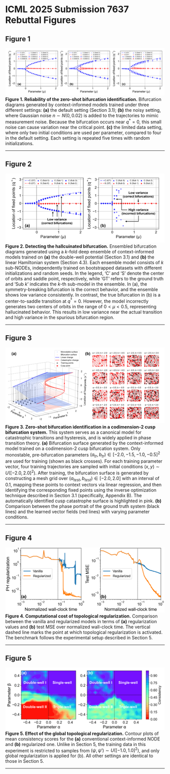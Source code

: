 # ICML 2025 Submission 7637 Rebuttal Figures

## Figure 1
![](./rebuttal_figure_1.png)
**Figure 1. Reliability of the zero-shot bifurcation identification.** Bifurcation diagrams generated by context-informed models trained under three different settings: **(a)** the default setting (Section 3.1); **(b)** the noisy setting, where Gaussian noise $n \sim N(0, 0.02)$ is added to the trajectories to mimic measurement noise. Because the bifurcation occurs near $q^* = 0$, this small noise can cause variation near the critical point. **(c)** the limited data setting, where only two initial conditions are used per parameter, compared to four in the default setting. Each setting is repeated five times with random initializations.
***
## Figure 2
![](./rebuttal_figure_2.png)
**Figure 2. Detecting the hallcuinated bifurcation.** Ensembled bifurcation diagrams generated using a $k$-fold deep ensemble of context-informed models trained on **(a)** the double-well potential (Section 3.1) and **(b)** the linear Hamiltonian system (Section 4.3). Each ensemble model consists of $k$ sub-NODEs, independently trained on bootstrapped datasets with different initializations and random seeds. In the legend, ‘C’ and ‘S’ denote the center of orbits and saddle point, respectively, while ‘GT’ refers to the ground truth and ‘Sub $k$’ indicates the $k$-th sub-model in the ensemble. In (a), the symmetry-breaking bifurcation is the correct behavior, and the ensemble shows low variance consistently. In contrast, the true bifurcation in (b) is a center-to-saddle transition at $q^* = 0$. However, the model incorrectly generates two centers of orbits in the range of $0 < μ < 0.5$, representing hallucinated behavior. This results in low variance near the actual transition and high variance in the spurious bifurcation region.
***
## Figure 3
![](./rebuttal_figure_3.png)
**Figure 3. Zero-shot bifurcation identification in a codimension-2 cusp bifurcation system.** This system serves as a canonical model for catastrophic transitions and hysteresis, and is widely applied in phase transition theory. **(a)** Bifurcation surface generated by the context-informed model trained on a codimension-2 cusp bifurcation system. Only monostable, pre-bifurcation parameters $(a_{tr}, b_{tr}) \in [-2.0, -1.5, -1.0, -0.5]^2$ are used for training (shown as black crosses). For each training parameter vector, four training trajectories are sampled with initial conditions $(x, y) \sim U([-2.0, 2.0]^2)$. After training, the bifurcation surface is generated by constructing a mesh grid over $(a_{test}, b_{test}) \in [-2.0, 2.0]$ with an interval of $0.1$, mapping these points to context vectors via linear regression,  and then identifying the corresponding fixed points using the inverse optimization technique described in Section 3.1 (specifically, Appendix B). The automatically identified cusp catastrophe surface is highlighted in pink. **(b)** Comparison between the phase portrait of the ground truth system (black lines) and the learned vector fields (red lines) with varying parameter conditions.
***
## Figure 4
![](./rebuttal_figure_4.png)
**Figure 4. Computational cost of topological regularization.** Comparison between the vanilla and regularized models in terms of **(a)** regularization values and **(b)** test MSE over normalized wall-clock time. The vertical dashed line marks the point at which topological regularization is activated. The benchmark follows the experimental setup described in Section 5.
***
## Figure 5
![](./rebuttal_figure_5.png)
**Figure 5. Effect of the global topological regularization.** Contour plots of mean consistency scores for the **(a)** conventional context-informed NODE and **(b)** regularized one. Unlike in Section 5, the training data in this experiment is restricted to samples from $(\psi, \psi') \sim U([-1.0, 1.0]^2)$, and only global regularization is applied for (b). All other settings are identical to those in Section 5.
***
